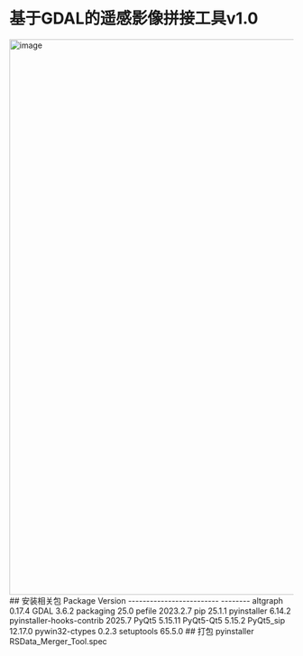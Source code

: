# 基于GDAL的遥感影像拼接工具v1.0
<img width="604" height="985" alt="image" src="https://github.com/user-attachments/assets/8972130b-1845-40d0-8c47-a41008a1672d" />
## 安装相关包
Package                   Version  
------------------------- --------  
altgraph                  0.17.4  
GDAL                      3.6.2  
packaging                 25.0
pefile                    2023.2.7  
pip                       25.1.1  
pyinstaller               6.14.2  
pyinstaller-hooks-contrib 2025.7  
PyQt5                     5.15.11  
PyQt5-Qt5                 5.15.2  
PyQt5_sip                 12.17.0  
pywin32-ctypes            0.2.3  
setuptools                65.5.0  
## 打包
pyinstaller RSData_Merger_Tool.spec
